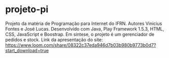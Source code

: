 # projeto-pi
Projeto da matéria de Programação para Internet do IFRN. Autores Vinicius Fontes e José Lucas. Desenvolvido com Java, Play Framework 1.5.3, HTML, CSS, JavaScript e Boostrap. Em síntese, o projeto é um gerenciador de pedidos e stock. Link da apresentação do site: https://www.loom.com/share/08322c37eda946d7b03b980b9773b0d7?start_download=true

